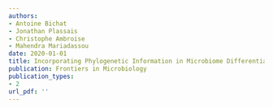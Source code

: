 ```yaml
---
authors: 
- Antoine Bichat
- Jonathan Plassais
- Christophe Ambroise
- Mahendra Mariadassou
date: 2020-01-01
title: Incorporating Phylogenetic Information in Microbiome Differential Abundance Studies Has No Effect on Detection Power and FDR Control
publication: Frontiers in Microbiology
publication_types:
- 2
url_pdf: ''
---
```

